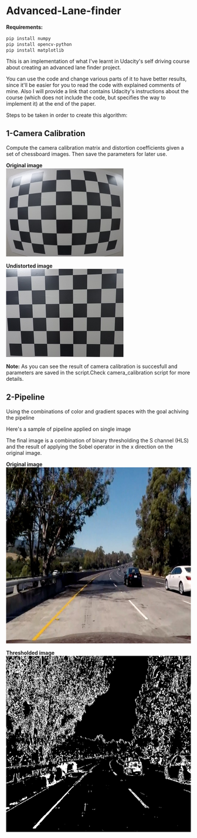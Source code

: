 # Advanced-Lane-finder

**Requirements:**  
```
pip install numpy  
pip install opencv-python  
pip install matplotlib  

```

This is an implementation of what I've learnt in Udacity's self driving course about creating an advanced lane finder project.

You can use the code and change various parts of it to have better results, since it'll be easier for you to read the code with explained comments of mine. 
Also I will provide a link that contains Udacity's instructions about the course (which does not include the code, but specifies the way to implement it) at the end of the paper.



Steps to be taken in order to create this algorithm:

## __1-Camera Calibration__   
Compute the camera calibration matrix and distortion coefficients given a set of chessboard images. Then save the parameters for later use.


__Original image__  
<img src="./pics/mytest.jpg" width="320" height="240">  

  
__Undistorted image__  
<img src="./pics/correction.jpg" width="320" height="240">    

__Note:__ As you can see the result of camera calibration is succesfull and parameters are saved in the script.Check camera_calibration script for more details.


## __2-Pipeline__  
Using the combinations of color and gradient spaces with the goal achiving the pipeline  

Here's a sample of pipeline applied on single image  

The final image is a combination of binary thresholding the S channel (HLS) and the result of applying the Sobel operator in the x direction on the original image.


__Original image__  
<img src="./pics/color_gradient.jpg" width="720" height="480">  

  
__Thresholded image__  
<img src="./pics/color_gradient_end.png" width="720" height="480">    

